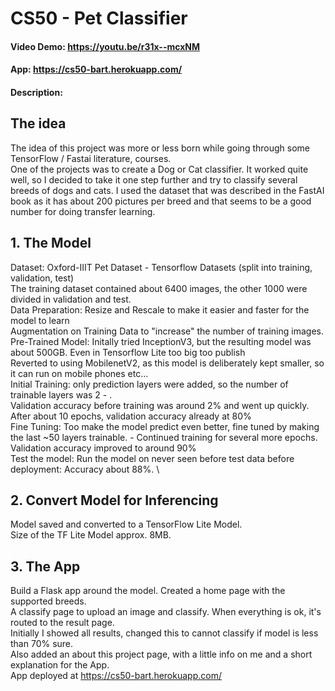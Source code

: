 # CS50 - Pet Classifier
#### Video Demo:  https://youtu.be/r31x--mcxNM
#### App: https://cs50-bart.herokuapp.com/
#### Description:

## The idea

The idea of this project was more or less born while going through some TensorFlow / Fastai literature, courses.\
One of the projects was to create a Dog or Cat classifier. It worked quite well, so I decided to take it one step further
and try to classify several breeds of dogs and cats.
I used the dataset that was described in the FastAI book as it has about 200 pictures per breed and that seems to be a good
number for doing transfer learning.

## 1. The Model

Dataset: Oxford-IIIT Pet Dataset - Tensorflow Datasets (split into training, validation, test)\
The training dataset contained about 6400 images, the other 1000 were divided in validation and test.\
Data Preparation: Resize and Rescale to make it easier and faster for the model to learn\
Augmentation on Training Data to "increase" the number of training images.\
Pre-Trained Model: Initally tried InceptionV3, but the resulting model was about 500GB. Even in Tensorflow Lite too big too publish \
Reverted to using MobilenetV2, as this model is deliberately kept smaller, so it can run on mobile phones etc...\
Initial Training: only prediction layers were added, so the number of trainable layers was 2 - .\
Validation accuracy before training was around 2% and went up quickly. After about 10 epochs, validation accuracy already at 80%\
Fine Tuning: Too make the model predict even better, fine tuned by making the last ~50 layers trainable. - Continued training for several more epochs. Validation accuracy improved to around 90%\
Test the model: Run the model on never seen before test data before deployment: Accuracy about 88%.
\
## 2. Convert Model for Inferencing

Model saved and converted to a TensorFlow Lite Model.\
Size of the TF Lite Model approx. 8MB.

## 3. The App

Build a Flask app around the model. Created a home page with the supported breeds.\
A classify page to upload an image and classify. When everything is ok, it's routed to the result page.\
Initially I showed all results, changed this to cannot classify if model is less than 70% sure.\
Also added an about this project page, with a little info on me and a short explanation for the App.\
App deployed at https://cs50-bart.herokuapp.com/